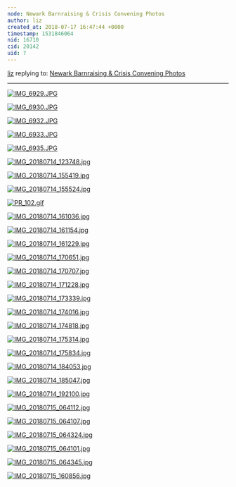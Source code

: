 ```yaml
---
node: Newark Barnraising & Crisis Convening Photos
author: liz
created_at: 2018-07-17 16:47:44 +0000
timestamp: 1531846064
nid: 16710
cid: 20142
uid: 7
---
```




[liz](../profile/liz) replying to: [Newark Barnraising & Crisis Convening Photos](../notes/bronwen/07-12-2018/newark-barnraising-crisis-convening-photos)

----
[![IMG_6929.JPG](/i/25671)](/i/25671)


[![IMG_6930.JPG](/i/25672)](/i/25672)


[![IMG_6932.JPG](/i/25673)](/i/25673)


[![IMG_6933.JPG](/i/25674)](/i/25674)


[![IMG_6935.JPG](/i/25675)](/i/25675)


[![IMG_20180714_123748.jpg](/i/25676)](/i/25676)


[![IMG_20180714_155419.jpg](/i/25678)](/i/25678)



[![IMG_20180714_155524.jpg](/i/25677)](/i/25677)


[![PR_102.gif](/i/25680)](/i/25680)




[![IMG_20180714_161036.jpg](/i/25679)](/i/25679)


[![IMG_20180714_161154.jpg](/i/25681)](/i/25681)


[![IMG_20180714_161229.jpg](/i/25682)](/i/25682)


[![IMG_20180714_170651.jpg](/i/25683)](/i/25683)


[![IMG_20180714_170707.jpg](/i/25684)](/i/25684)


[![IMG_20180714_171228.jpg](/i/25685)](/i/25685)


[![IMG_20180714_173339.jpg](/i/25686)](/i/25686)


[![IMG_20180714_174016.jpg](/i/25687)](/i/25687)


[![IMG_20180714_174818.jpg](/i/25688)](/i/25688)


[![IMG_20180714_175314.jpg](/i/25689)](/i/25689)


[![IMG_20180714_175834.jpg](/i/25690)](/i/25690)


[![IMG_20180714_184053.jpg](/i/25691)](/i/25691)


[![IMG_20180714_185047.jpg](/i/25692)](/i/25692)


[![IMG_20180714_192100.jpg](/i/25693)](/i/25693)


[![IMG_20180715_064112.jpg](/i/25694)](/i/25694)


[![IMG_20180715_064107.jpg](/i/25695)](/i/25695)


[![IMG_20180715_064324.jpg](/i/25696)](/i/25696)


[![IMG_20180715_064101.jpg](/i/25697)](/i/25697)


[![IMG_20180715_064345.jpg](/i/25698)](/i/25698)


[![IMG_20180715_160856.jpg](/i/25699)](/i/25699)

